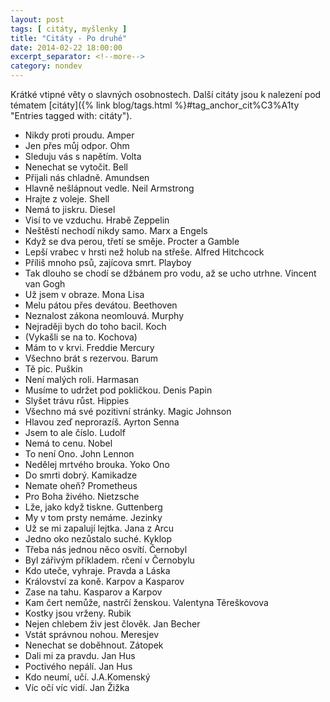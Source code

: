 ```yaml
---
layout: post
tags: [ citáty, myšlenky ]
title: "Citáty - Po druhé"
date: 2014-02-22 18:00:00
excerpt_separator: <!--more-->
category: nondev
---
```


Krátké vtipné věty o slavných osobnostech. Další citáty jsou k nalezení pod tématem [citáty]({% link blog/tags.html %}#tag_anchor_cit%C3%A1ty "Entries tagged with: citáty").

<!--more-->

*   Nikdy proti proudu. Amper
*   Jen přes můj odpor. Ohm
*   Sleduju vás s napětím. Volta
*   Nenechat se vytočit. Bell
*   Přijali nás chladně. Amundsen
*   Hlavně nešlápnout vedle. Neil Armstrong
*   Hrajte z voleje. Shell
*   Nemá to jiskru. Diesel
*   Visí to ve vzduchu. Hrabě Zeppelin
*   Neštěstí nechodí nikdy samo. Marx a Engels
*   Když se dva perou, třetí se směje. Procter a Gamble
*   Lepší vrabec v hrsti než holub na střeše. Alfred Hitchcock
*   Příliš mnoho psů, zajícova smrt. Playboy
*   Tak dlouho se chodí se džbánem pro vodu, až se ucho utrhne. Vincent van Gogh
*   Už jsem v obraze. Mona Lisa
*   Melu pátou přes devátou. Beethoven
*   Neznalost zákona neomlouvá. Murphy
*   Nejraději bych do toho bacil. Koch
*   (Vykašli se na to. Kochova)
*   Mám to v krvi. Freddie Mercury
*   Všechno brát s rezervou. Barum
*   Tě pic. Puškin
*   Není malých roli. Harmasan
*   Musíme to udržet pod pokličkou. Denis Papin
*   Slyšet trávu růst. Hippies
*   Všechno má své pozitivní stránky. Magic Johnson
*   Hlavou zeď neprorazíš. Ayrton Senna
*   Jsem to ale číslo. Ludolf
*   Nemá to cenu. Nobel
*   To není Ono. John Lennon
*   Nedělej mrtvého brouka. Yoko Ono
*   Do smrti dobrý. Kamikadze
*   Nemate oheň? Prometheus
*   Pro Boha živého. Nietzsche
*   Lže, jako když tiskne. Guttenberg
*   My v tom prsty nemáme. Jezinky
*   Už se mi zapalují lejtka. Jana z Arcu
*   Jedno oko nezůstalo suché. Kyklop
*   Třeba nás jednou něco osvítí. Černobyl
*   Byl zářivým příkladem. rčení v Černobylu
*   Kdo uteče, vyhraje. Pravda a Láska
*   Království za koně. Karpov a Kasparov
*   Zase na tahu. Kasparov a Karpov
*   Kam čert nemůže, nastrčí ženskou. Valentyna Těreškovova
*   Kostky jsou vrženy. Rubik
*   Nejen chlebem živ jest člověk. Jan Becher
*   Vstát správnou nohou. Meresjev
*   Nenechat se doběhnout. Zátopek
*   Dali mi za pravdu. Jan Hus
*   Poctivého nepálí. Jan Hus
*   Kdo neumí, učí. J.A.Komenský
*   Víc očí víc vidí. Jan Žižka
